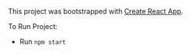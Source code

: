 This project was bootstrapped with [Create React App](https://github.com/facebook/create-react-app).

To Run Project: 

- Run `npm start` 
